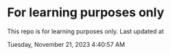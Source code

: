 # For learning purposes only
This repo is for learning purposes only.
Last updated at

Tuesday, November 21, 2023 4:40:57 AM

